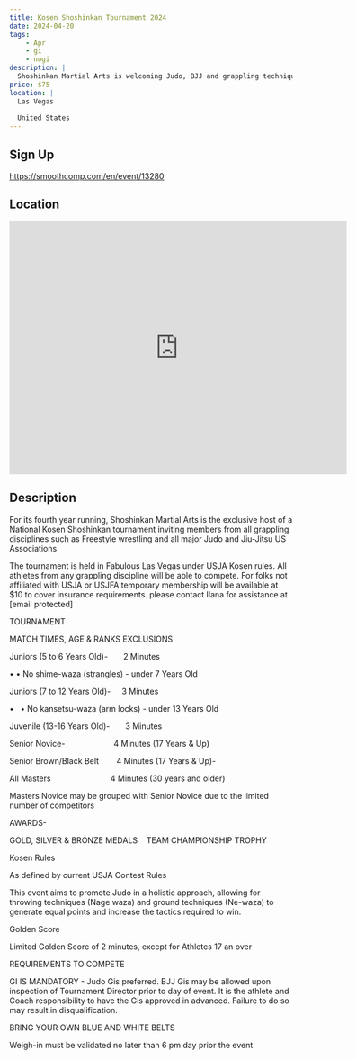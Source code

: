 ```yaml
---
title: Kosen Shoshinkan Tournament 2024
date: 2024-04-20
tags:
    - Apr
    - gi 
    - nogi 
description: |
  Shoshinkan Martial Arts is welcoming Judo, BJJ and grappling techniques Athletes from all over the United States for its Annual Kosen Tournament
price: $75
location: |
  Las Vegas
  
  United States
---
```

## Sign Up
https://smoothcomp.com/en/event/13280

## Location
<iframe src="https://www.google.com/maps/embed?pb=!1m18!1m12!1m3!1d12345.6789!2d-115.2501837!3d36.2417512!2m3!1f0!2f0!3f0!3m2!1i1024!2i768!4f13.1!3m3!1m2!1s0x0%3A0x0!2z36.2417512!5e0!3m2!1sen!2sus!4v1234567890" width="600" height="450" style="border:0;" allowfullscreen="" loading="lazy"></iframe>

## Description
For its fourth year running, Shoshinkan Martial Arts is the exclusive host of a National Kosen Shoshinkan tournament inviting members from all grappling disciplines such as Freestyle wrestling and all major Judo and Jiu-Jitsu US Associations


The tournament is held in Fabulous Las Vegas under USJA Kosen rules. All athletes from any grappling discipline will be able to compete. For folks not affiliated with USJA or USJFA temporary membership will be available at $10 to cover insurance requirements. please contact Ilana for assistance at [email protected]


TOURNAMENT


MATCH TIMES, AGE & RANKS
EXCLUSIONS


Juniors (5 to
6 Years Old)-       2 Minutes


• • No shime-waza (strangles) - under 7 Years Old


Juniors (7
to 12 Years Old)-     3 Minutes


•   • No kansetsu-waza (arm locks) - under 13 Years Old


Juvenile (13-16 Years Old)-       3 Minutes


Senior Novice-                      4
Minutes (17 Years & Up)


Senior Brown/Black Belt        4 Minutes (17 Years & Up)-


All Masters                           4 Minutes (30 years and older)


Masters
Novice may be grouped with Senior Novice due to the limited number of
competitors


AWARDS-


GOLD, SILVER & BRONZE MEDALS    TEAM CHAMPIONSHIP TROPHY


Kosen Rules


As defined by current USJA Contest Rules


This event aims to promote Judo in a holistic approach, allowing for throwing techniques (Nage waza) and ground techniques (Ne-waza) to generate equal points and increase the tactics required to win.


Golden Score


Limited Golden Score of 2 minutes, except for Athletes 17 an over


REQUIREMENTS TO COMPETE


GI IS MANDATORY - Judo Gis preferred. BJJ Gis may be allowed upon inspection of Tournament Director prior to day of event. It is the athlete and Coach responsibility to have the Gis approved in advanced. Failure to do so may result in disqualification. 


BRING YOUR OWN BLUE AND WHITE BELTS


Weigh-in must be validated no later than 6 pm day prior the event